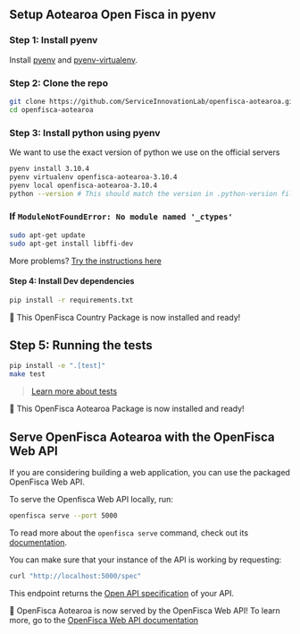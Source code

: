 ## Setup Aotearoa Open Fisca in pyenv

### Step 1: Install pyenv

Install [pyenv](https://github.com/pyenv/pyenv) and [pyenv-virtualenv](https://github.com/pyenv/pyenv-virtualenv).

### Step 2: Clone the repo

```sh
git clone https://github.com/ServiceInnovationLab/openfisca-aotearoa.git
cd openfisca-aotearoa
```

### Step 3: Install python using pyenv

We want to use the exact version of python we use on the official servers

```sh
pyenv install 3.10.4
pyenv virtualenv openfisca-aotearoa-3.10.4
pyenv local openfisca-aotearoa-3.10.4
python --version # This should match the version in .python-version file
```

### If `ModuleNotFoundError: No module named '_ctypes'`

```sh
sudo apt-get update
sudo apt-get install libffi-dev
````

More problems? [Try the instructions here](https://stackoverflow.com/questions/27022373/python3-importerror-no-module-named-ctypes-when-using-value-from-module-mul#41310760)

#### Step 4: Install Dev dependencies

```sh
pip install -r requirements.txt
```

:tada: This OpenFisca Country Package is now installed and ready!

## Step 5: Running the tests

```sh
pip install -e ".[test]"
make test
```
> [Learn more about tests](https://openfisca.org/doc/coding-the-legislation/writing_yaml_tests.html)

:tada: This OpenFisca Aotearoa Package is now installed and ready!

## Serve OpenFisca Aotearoa with the OpenFisca Web API

If you are considering building a web application, you can use the packaged OpenFisca Web API.

To serve the Openfisca Web API locally, run:

```sh
openfisca serve --port 5000
```

To read more about the `openfisca serve` command, check out its [documentation](https://openfisca.readthedocs.io/en/latest/openfisca_serve.html).

You can make sure that your instance of the API is working by requesting:

```sh
curl "http://localhost:5000/spec"
```

This endpoint returns the [Open API specification](https://www.openapis.org/) of your API.

:tada: OpenFisca Aotearoa is now served by the OpenFisca Web API! To learn more, go to the [OpenFisca Web API documentation](https://openfisca.org/doc/openfisca-web-api/index.html)

